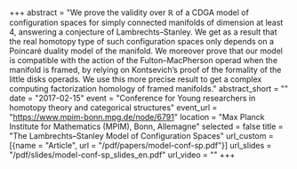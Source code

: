 +++
abstract = "We prove the validity over ℝ of a CDGA model of configuration spaces for simply connected manifolds of dimension at least 4, answering a conjecture of Lambrechts–Stanley. We get as a result that the real homotopy type of such configuration spaces only depends on a Poincaré duality model of the manifold. We moreover prove that our model is compatible with the action of the Fulton–MacPherson operad when the manifold is framed, by relying on Kontsevich’s proof of the formality of the little disks operads. We use this more precise result to get a complex computing factorization homology of framed manifolds."
abstract_short = ""
date = "2017-02-15"
event = "Conference for Young researchers in homotopy theory and categorical structures"
event_url = "https://www.mpim-bonn.mpg.de/node/6791"
location = "Max Planck Institute for Mathematics (MPIM), Bonn, Allemagne"
selected = false
title = "The Lambrechts–Stanley Model of Configuration Spaces"
url_custom = [{name = "Article", url = "/pdf/papers/model-conf-sp.pdf"}]
url_slides = "/pdf/slides/model-conf-sp_slides_en.pdf"
url_video = ""
+++
